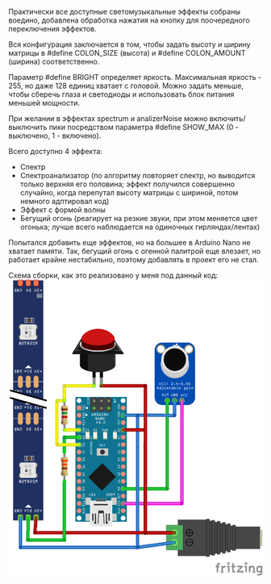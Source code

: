 Практически все доступные светомузыкальные эффекты собраны воедино, добавлена обработка нажатия на кнопку для поочередного переключения эффектов.

Вся конфигурация заключается в том, чтобы задать высоту и ширину матрицы в #define COLON_SIZE (высота) и #define COLON_AMOUNT (ширина) соответственно.

Параметр #define BRIGHT определяет яркость. Максимальная яркость - 255, но даже 128 единиц хватает с головой. Можно задать меньше, чтобы сберечь глаза и светодиоды и использовать блок питания меньшей мощности.

При желании в эффектах spectrum и analizerNoise можно включить/выключить пики посредством параметра #define SHOW_MAX (0 - выключено, 1 - включено). 

Всего доступно 4 эффекта:
- Спектр
- Спектроанализатор (по алгоритму повторяет спектр, но выводится только верхняя его половина; эффект получился совершенно случайно, когда перепутал высоту матрицы с шириной, потом немного адптировал код)
- Эффект с формой волны
- Бегущий огонь (реагирует на резкие звуки, при этом меняется цвет огонька; лучше всего наблюдается на одиночных гирляндах/лентах)

Попытался добавить еще эффектов, но на большее в Arduino Nano не хватает памяти. Так, бегущий огонь с огенной палитрой еще влезает, но работает крайне нестабильно, поэтому добавлять в проект его не стал.

Схема сборки, как это реализовано у меня под данный код:
![SCHEME](https://raw.githubusercontent.com/frol-aleksan/GyverColorMusicMatrix/main/scheme.png)
